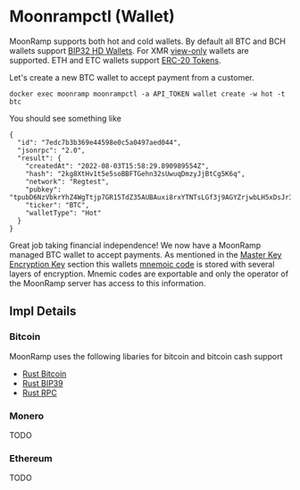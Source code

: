 # Moonrampctl (Wallet)

MoonRamp supports both hot and cold wallets. By default all BTC and BCH wallets support [BIP32 HD Wallets](https://github.com/bitcoin/bips/blob/master/bip-0032.mediawiki). For XMR [view-only](https://www.getmonero.org/resources/user-guides/view_only.html) wallets are supported. ETH and ETC wallets support [ERC-20 Tokens](https://ethereum.org/en/developers/docs/standards/tokens/erc-20/).

Let's create a new BTC wallet to accept payment from a customer.

```
docker exec moonramp moonrampctl -a API_TOKEN wallet create -w hot -t btc
```

You should see something like

```
{
  "id": "7edc7b3b369e44598e0c5a0497aed044",
  "jsonrpc": "2.0",
  "result": {
    "createdAt": "2022-08-03T15:58:29.890989554Z",
    "hash": "2kg8XtHv1t5e5soBBFTGehn32sUwuqDmzyJjBtCg5K6q",
    "network": "Regtest",
    "pubkey": "tpubD6NzVbkrYhZ4WgTtjp7GR15TdZ35AUBAuxi8rxYTNTsLGf3j9AGYZrjwbLH5xDsJr3RE4vXxFK44fkRyA3UUBGRRDhYfagAu3vsntG9DTAb",
    "ticker": "BTC",
    "walletType": "Hot"
  }
}
```

Great job taking financial independence! We now have a MoonRamp managed BTC wallet to accept payments. As mentioned in the [Master Key Encryption Key](./../mkek.md) section this wallets [mnemoic code](https://github.com/bitcoin/bips/blob/master/bip-0039.mediawiki) is stored with several layers of encryption. Mnemic codes are exportable and only the operator of the MoonRamp server has access to this information.


## Impl Details

### Bitcoin
MoonRamp uses the following libaries for bitcoin and bitcoin cash support

- [Rust Bitcoin](https://github.com/rust-bitcoin/rust-bitcoin)
- [Rust BIP39](https://github.com/rust-bitcoin/rust-bip39)
- [Rust RPC](https://github.com/rust-bitcoin/rust-bitcoincore-rpc)

### Monero

TODO

### Ethereum

TODO
